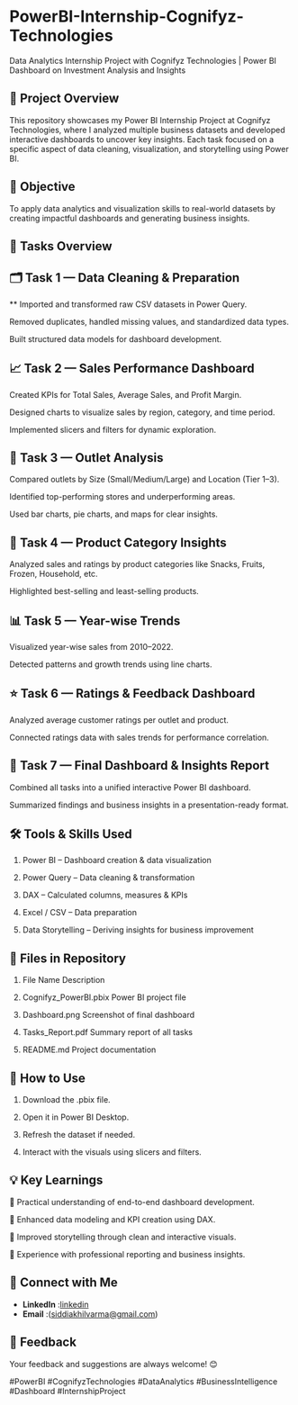 # PowerBI-Internship-Cognifyz-Technologies
Data Analytics Internship Project with Cognifyz Technologies | Power BI Dashboard on Investment Analysis and Insights
## 📌 Project Overview

This repository showcases my Power BI Internship Project at Cognifyz Technologies, where I analyzed multiple business datasets and developed interactive dashboards to uncover key insights.
Each task focused on a specific aspect of data cleaning, visualization, and storytelling using Power BI.

## 🎯 Objective

To apply data analytics and visualization skills to real-world datasets by creating impactful dashboards and generating business insights.

## 🧩 Tasks Overview

## 🗂️ Task 1 — Data Cleaning & Preparation

** Imported and transformed raw CSV datasets in Power Query.

Removed duplicates, handled missing values, and standardized data types.

Built structured data models for dashboard development.

## 📈 Task 2 — Sales Performance Dashboard

Created KPIs for Total Sales, Average Sales, and Profit Margin.

Designed charts to visualize sales by region, category, and time period.

Implemented slicers and filters for dynamic exploration.

## 🏬 Task 3 — Outlet Analysis

Compared outlets by Size (Small/Medium/Large) and Location (Tier 1–3).

Identified top-performing stores and underperforming areas.

Used bar charts, pie charts, and maps for clear insights.

## 🍎 Task 4 — Product Category Insights

Analyzed sales and ratings by product categories like Snacks, Fruits, Frozen, Household, etc.

Highlighted best-selling and least-selling products.

## 📊 Task 5 — Year-wise Trends

Visualized year-wise sales from 2010–2022.

Detected patterns and growth trends using line charts.

## ⭐ Task 6 — Ratings & Feedback Dashboard

Analyzed average customer ratings per outlet and product.

Connected ratings data with sales trends for performance correlation.

## 🧠 Task 7 — Final Dashboard & Insights Report

Combined all tasks into a unified interactive Power BI dashboard.

Summarized findings and business insights in a presentation-ready format.

## 🛠️ Tools & Skills Used

1. Power BI – Dashboard creation & data visualization

2. Power Query – Data cleaning & transformation

3. DAX – Calculated columns, measures & KPIs

4. Excel / CSV – Data preparation

5. Data Storytelling – Deriving insights for business improvement

## 📂 Files in Repository
1. File Name	Description

2. Cognifyz_PowerBI.pbix	Power BI project file

3. Dashboard.png	Screenshot of final dashboard

4. Tasks_Report.pdf	Summary report of all tasks

5. README.md	Project documentation

## 🚀 How to Use

1. Download the .pbix file.

2. Open it in Power BI Desktop.

3. Refresh the dataset if needed.

4. Interact with the visuals using slicers and filters.

## 💡 Key Learnings

🔹 Practical understanding of end-to-end dashboard development.

🔹 Enhanced data modeling and KPI creation using DAX.

🔹 Improved storytelling through clean and interactive visuals.

🔹 Experience with professional reporting and business insights.

## 🔗 Connect with Me

  - **LinkedIn** :<a href="https://www.linkedin.com/in/akhilvarma8/">linkedin </a>
-  **Email**   :(siddiakhilvarma@gmail.com)


## 📢 Feedback

Your feedback and suggestions are always welcome! 😊

#PowerBI #CognifyzTechnologies #DataAnalytics #BusinessIntelligence #Dashboard #InternshipProject
